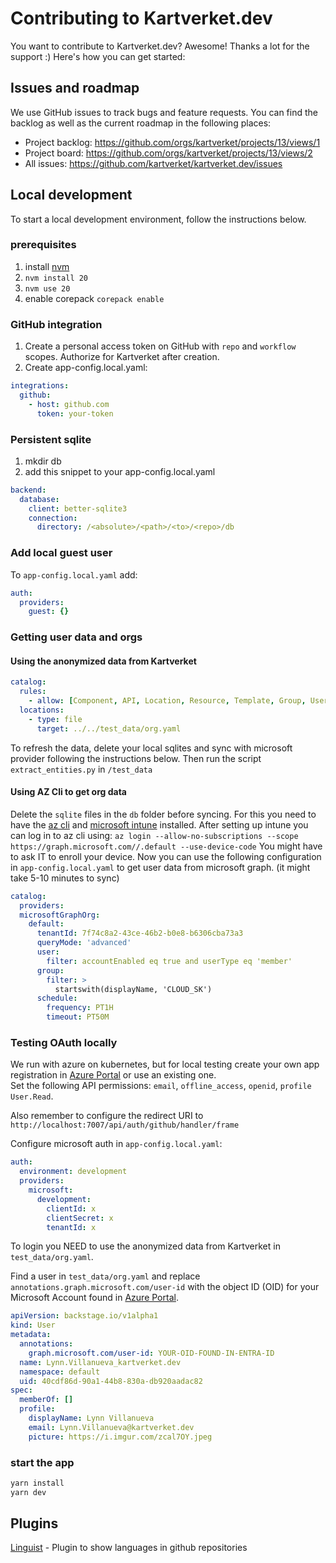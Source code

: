 # Contributing to Kartverket.dev

You want to contribute to Kartverket.dev? Awesome! Thanks a lot for the
support :) Here's how you can get started:

## Issues and roadmap

We use GitHub issues to track bugs and feature requests. You can find the
backlog as well as the current roadmap in the following places:

- Project backlog: https://github.com/orgs/kartverket/projects/13/views/1
- Project board: https://github.com/orgs/kartverket/projects/13/views/2
- All issues: https://github.com/kartverket/kartverket.dev/issues

## Local development

To start a local development environment, follow the instructions below.

### prerequisites

1. install [nvm](https://github.com/nvm-sh/nvm)
2. `nvm install 20`
3. `nvm use 20`
4. enable corepack `corepack enable`

### GitHub integration

1. Create a personal access token on GitHub with `repo` and `workflow` scopes. Authorize for Kartverket after creation.
2. Create app-config.local.yaml:

```yaml
integrations:
  github:
    - host: github.com
      token: your-token
```

### Persistent sqlite

1. mkdir db
2. add this snippet to your app-config.local.yaml

```yaml
backend:
  database:
    client: better-sqlite3
    connection:
      directory: /<absolute>/<path>/<to>/<repo>/db
```

### Add local guest user
To `app-config.local.yaml` add: 
```yaml
auth:
  providers:
    guest: {}
```
### Getting user data and orgs

#### Using the anonymized data from Kartverket

```yaml
catalog:
  rules:
    - allow: [Component, API, Location, Resource, Template, Group, User]
  locations:
    - type: file
      target: ../../test_data/org.yaml
```

To refresh the data, delete your local sqlites and sync with microsoft provider following the instructions below.
Then run the script `extract_entities.py` in `/test_data`

#### Using AZ Cli to get org data

Delete the `sqlite` files in the `db` folder before syncing.
For this you need to have the [az cli](https://learn.microsoft.com/en-us/cli/azure/install-azure-cli-linux?pivots=apt) and [microsoft intune](https://learn.microsoft.com/en-us/mem/intune/user-help/microsoft-intune-app-linux) installed.
After setting up intune you can log in to az cli using: `az login --allow-no-subscriptions --scope https://graph.microsoft.com//.default --use-device-code`
You might have to ask IT to enroll your device.
Now you can use the following configuration in `app-config.local.yaml` to get user data from microsoft graph. (it might take 5-10 minutes to sync)

```yaml
catalog:
  providers:
  microsoftGraphOrg:
    default:
      tenantId: 7f74c8a2-43ce-46b2-b0e8-b6306cba73a3
      queryMode: 'advanced'
      user:
        filter: accountEnabled eq true and userType eq 'member'
      group:
        filter: >
          startswith(displayName, 'CLOUD_SK')
      schedule:
        frequency: PT1H
        timeout: PT50M
```

### Testing OAuth locally

We run with azure on kubernetes, but for local testing create your own app registration in [Azure Portal](https://portal.azure.com/#view/Microsoft_AAD_RegisteredApps/ApplicationsListBlade) or use an existing one.    
Set the following API permissions: `email`, `offline_access`, `openid`, `profile` `User.Read`.

Also remember to configure the redirect URI to `http://localhost:7007/api/auth/github/handler/frame`

Configure microsoft auth in `app-config.local.yaml`: 
```yaml
auth:
  environment: development
  providers:
    microsoft:
      development:
        clientId: x
        clientSecret: x
        tenantId: x
```

To login you NEED to use the anonymized data from Kartverket in `test_data/org.yaml`. 

Find a user in `test_data/org.yaml` and replace `annotations.graph.microsoft.com/user-id` with the object ID (OID) for your Microsoft Account found in [Azure Portal](https://portal.azure.com/#view/Microsoft_AAD_IAM/ActiveDirectoryMenuBlade/~/Overview).
```yaml
apiVersion: backstage.io/v1alpha1
kind: User
metadata:
  annotations:
    graph.microsoft.com/user-id: YOUR-OID-FOUND-IN-ENTRA-ID
  name: Lynn.Villanueva_kartverket.dev
  namespace: default
  uid: 40cdf86d-90a1-44b8-830a-db920aadac82
spec:
  memberOf: []
  profile:
    displayName: Lynn Villanueva
    email: Lynn.Villanueva@kartverket.dev
    picture: https://i.imgur.com/zcal7OY.jpeg
```
### start the app

```sh
yarn install
yarn dev
```

## Plugins

[Linguist](https://github.com/backstage/backstage/tree/master/plugins/linguist) - Plugin to show languages in github repositories
